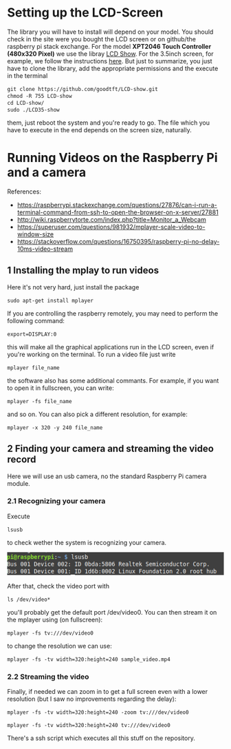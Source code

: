 # Setting up the LCD-Screen

The library you will have to install will depend on your model. You should check in the site were you bought the LCD screen or on github/the raspberry pi stack exchange. For the model **XPT2046 Touch Controller (480x320 Pixel)** we use the libray [LCD Show](https://github.com/goodtft/LCD-show). For the 3.5inch screen, for example, we follow the instructions [here](http://www.lcdwiki.com/3.5inch_RPi_Display). But just to summarize, you just have to clone the library, add the appropriate permissions and the execute in the terminal

``` 
git clone https://github.com/goodtft/LCD-show.git
chmod -R 755 LCD-show
cd LCD-show/
sudo ./LCD35-show
``` 

them, just reboot the system and you're ready to go. The file which you have to execute in the end depends on the screen size, naturally.

# Running Videos on the Raspberry Pi and a camera

References:

- https://raspberrypi.stackexchange.com/questions/27876/can-i-run-a-terminal-command-from-ssh-to-open-the-browser-on-x-server/27881
- http://wiki.raspberrytorte.com/index.php?title=Monitor_a_Webcam
- https://superuser.com/questions/981932/mplayer-scale-video-to-window-size
- https://stackoverflow.com/questions/16750395/raspberry-pi-no-delay-10ms-video-stream

## 1 Installing the mplay to run videos

Here it's not very hard, just install the package

```
sudo apt-get install mplayer
``` 

If you are controlling the raspberry remotely, you may need to perform the following command:

```
export=DISPLAY:0
``` 

this will make all the graphical applications run in the LCD screen, even if you're working on the terminal. To run a video file just write

```
mplayer file_name
``` 

the software also has some additional commants. For example, if you want to open it in fullscreen, you can write:

```
mplayer -fs file_name
``` 

and so on. You can also pick a different resolution, for example:

```
mplayer -x 320 -y 240 file_name
``` 

## 2 Finding your camera and streaming the video record

Here we will use an usb camera, no the standard Raspberry Pi camera module.

### 2.1 Recognizing your camera

Execute 

```
lsusb
```

to check wether the system is recognizing your camera.

![](images/camera1.png)

After that, check the video port with

```
ls /dev/video*
```

you'll probably get the default port /dev/video0. You can then stream it on the mplayer using (on fullscreen):

``` 
mplayer -fs tv:///dev/video0
```

to change the resolution we can use:

```
mplayer -fs -tv width=320:height=240 sample_video.mp4 
```

### 2.2 Streaming the video

Finally, if needed we can zoom in to get a full screen even with a lower resolution (but I saw no improvements regarding the delay):

``` 
mplayer -fs -tv width=320:height=240 -zoom tv:///dev/video0
```

```
mplayer -fs -tv width=320:height=240 tv:///dev/video0
````

There's a ssh script which executes all this stuff on the repository.

